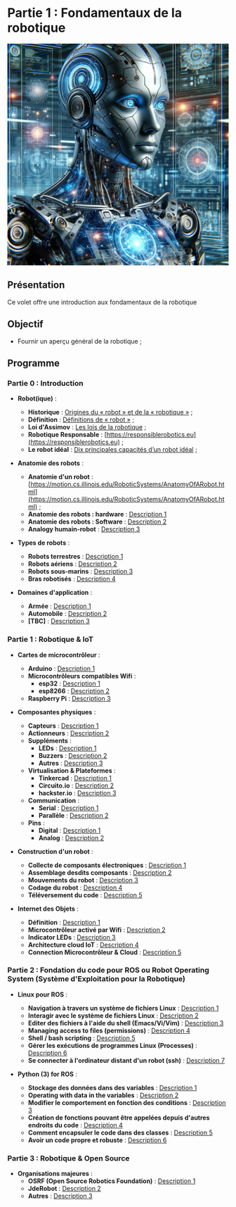 # Partie 1 : Fondamentaux de la robotique

![Couverture Robotics 101](images/roboticsCoverImage.png)

## Présentation
Ce volet offre une introduction aux fondamentaux de la robotique

## Objectif
- Fournir un aperçu général de la robotique ;

## Programme

### Partie 0 : Introduction
- **Robot(ique)** :
  - **Historique** : [Origines du « robot » et de la « robotique »](https://cs.stanford.edu/people/eroberts/courses/soco/projects/1998-99/robotics/history.html#:~:text=Origins%20of%20%22robot%22%20and%20%22robotics%22) ;
  - **Définition** : [Définitions de « robot »](https://cs.stanford.edu/people/eroberts/courses/soco/projects/1998-99/robotics/history.html#:~:text=Definitions%20of%20%22robot%22) ;
  - **Loi d'Assimov** : [Les lois de la robotique](https://cs.stanford.edu/people/eroberts/courses/soco/projects/1998-99/robotics/history.html#:~:text=Asimov%20also%20proposed%20three%20%22Laws%20of%20Robotics%22%20that%20his%20robots%2C%20as%20well%20as%20sci%2Dfi%20robotic%20characters%20of%20many%20other%20stories%2C%20followed%3A) ;
  - **Robotique Responsable** : [https://responsiblerobotics.eu](https://responsiblerobotics.eu) ;
  - **Le robot idéal** : [Dix principales capacités d’un robot idéal](https://cs.stanford.edu/people/eroberts/courses/soco/projects/1998-99/robotics/) ;
 
- **Anatomie des robots** :
  - **Anatomie d'un robot** : [https://motion.cs.illinois.edu/RoboticSystems/AnatomyOfARobot.html](https://motion.cs.illinois.edu/RoboticSystems/AnatomyOfARobot.html) ;
  - **Anatomie des robots : hardware** : [Description 1](#)
  - **Anatomie des robots : Software** : [Description 2](#)
  - **Analogy humain-robot** : [Description 3](#)
 
- **Types de robots** :
  - **Robots terrestres** : [Description 1](#)
  - **Robots aériens** : [Description 2](#)
  - **Robots sous-marins** : [Description 3](#)
  - **Bras robotisés** : [Description 4](#)
 
- **Domaines d'application** :
  - **Armée** : [Description 1](#)
  - **Automobile** : [Description 2](#)
  - **[TBC]** : [Description 3](#)
 
### Partie 1 : Robotique & IoT
- **Cartes de microcontrôleur** :
  - **Arduino** : [Description 1](#)
  - **Microcontrôleurs compatibles Wifi** :
    - **esp32** : [Description 1](#)
    - **esp8266** : [Description 2](#)
  - **Raspberry Pi** : [Description 3](#)
 
- **Composantes physiques** :
  - **Capteurs** : [Description 1](#)
  - **Actionneurs** : [Description 2](#)
  - **Suppléments** :
    - **LEDs** : [Description 1](#)
    - **Buzzers** : [Description 2](#)
    - **Autres** : [Description 3](#)
  - **Virtualisation & Plateformes** :
    - **Tinkercad** : [Description 1](#)
    - **Circuito.io** : [Description 2](#)
    - **hackster.io** : [Description 3](#)
  - **Communication** :
    - **Serial** : [Description 1](#)
    - **Parallèle** : [Description 2](#)
  - **Pins** :
    - **Digital** : [Description 1](#)
    - **Analog** : [Description 2](#)
   
- **Construction d'un robot** :
  - **Collecte de composants électroniques** : [Description 1](#)
  - **Assemblage desdits composants** : [Description 2](#)
  - **Mouvements du robot** : [Description 3](#)
  - **Codage du robot** : [Description 4](#)
  - **Téléversement du code** : [Description 5](#)
 
- **Internet des Objets** :
  - **Définition** : [Description 1](#)
  - **Microcontrôleur activé par Wifi** : [Description 2](#)
  - **Indicator LEDs** : [Description 3](#)
  - **Architecture cloud IoT** : [Description 4](#)
  - **Connection Microcontrôleur & Cloud** : [Description 5](#)
 
### Partie 2 : Fondation du code pour ROS ou Robot Operating System (Système d'Exploitation pour la Robotique)
- **Linux pour ROS** :
  - **Navigation à travers un système de fichiers Linux** : [Description 1](#)
  - **Interagir avec le système de fichiers Linux** : [Description 2](#)
  - **Editer des fichiers à l'aide du shell (Emacs/Vi/Vim)** : [Description 3](#)
  - **Managing access to files (permissions)** : [Description 4](#)
  - **Shell / bash scripting** : [Description 5](#)
  - **Gérer les exécutions de programmes Linux (Processes)** : [Description 6](#)
  - **Se connecter à l'ordinateur distant d'un robot (ssh)** : [Description 7](#)
 
- **Python (3) for ROS** :
  - **Stockage des données dans des variables** : [Description 1](#)
  - **Operating with data in the variables** : [Description 2](#)
  - **Modifier le comportement en fonction des conditions** : [Description 3](#)
  - **Création de fonctions pouvant être appelées depuis d'autres endroits du code** : [Description 4](#)
  - **Comment encapsuler le code dans des classes** : [Description 5](#)
  - **Avoir un code propre et robuste** : [Description 6](#)
 
### Partie 3 : Robotique & Open Source
- **Organisations majeures** :
  - **OSRF (Open Source Robotics Foundation)** : [Description 1](#)
  - **JdeRobot** : [Description 2](#)
  - **Autres** : [Description 3](#)
